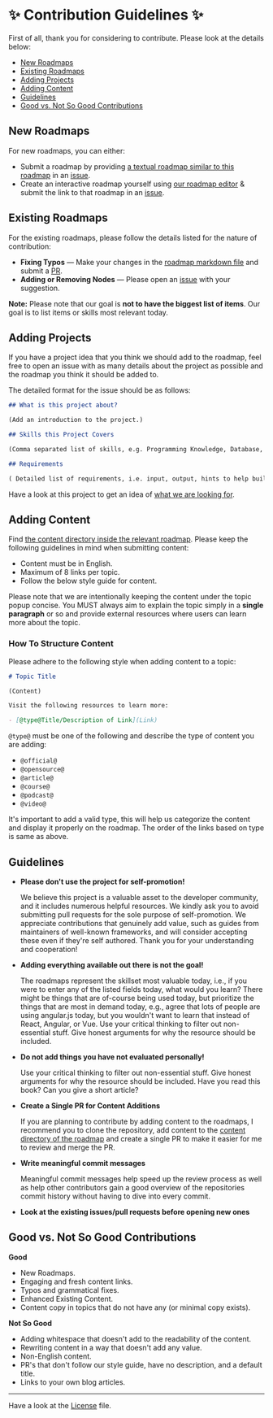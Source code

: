 # ✨ Contribution Guidelines ✨

First of all, thank you for considering to contribute. Please look at the details below:

- [New Roadmaps](#new-roadmaps)
- [Existing Roadmaps](#existing-roadmaps)
- [Adding Projects](#adding-projects)
- [Adding Content](#adding-content)
- [Guidelines](#guidelines)
- [Good vs. Not So Good Contributions](#good-vs-not-so-good-contributions)

## New Roadmaps

For new roadmaps, you can either:

- Submit a roadmap by providing [a textual roadmap similar to this roadmap](https://gist.github.com/kamranahmedse/98758d2c73799b3a6ce17385e4c548a5) in an [issue](https://github.com/kamranahmedse/developer-roadmap/issues).
- Create an interactive roadmap yourself using [our roadmap editor](https://draw.roadmap.sh/) & submit the link to that roadmap in an [issue](https://github.com/kamranahmedse/developer-roadmap/issues).

## Existing Roadmaps

For the existing roadmaps, please follow the details listed for the nature of contribution:

- **Fixing Typos** — Make your changes in the [roadmap markdown file](https://github.com/kamranahmedse/developer-roadmap/tree/master/src/data/roadmaps) and submit a [PR](https://github.com/kamranahmedse/developer-roadmap/pulls).
- **Adding or Removing Nodes** — Please open an [issue](https://github.com/kamranahmedse/developer-roadmap/issues) with your suggestion.

**Note:** Please note that our goal is **not to have the biggest list of items**. Our goal is to list items or skills most relevant today.

## Adding Projects

If you have a project idea that you think we should add to the roadmap, feel free to open an issue with as many details about the project as possible and the roadmap you think it should be added to.

The detailed format for the issue should be as follows:

```md
## What is this project about?

(Add an introduction to the project.)

## Skills this Project Covers

(Comma separated list of skills, e.g. Programming Knowledge, Database, etc.)

## Requirements

( Detailed list of requirements, i.e. input, output, hints to help build this, etc.)
```

Have a look at this project to get an idea of [what we are looking for](https://roadmap.sh/projects/github-user-activity).

## Adding Content

Find [the content directory inside the relevant roadmap](https://github.com/kamranahmedse/developer-roadmap/tree/master/src/data/roadmaps). Please keep the following guidelines in mind when submitting content:

- Content must be in English.
- Maximum of 8 links per topic.
- Follow the below style guide for content.

Please note that we are intentionally keeping the content under the topic popup concise. You MUST always aim to explain the topic simply in a **single paragraph** or so and provide external resources where users can learn more about the topic.

### How To Structure Content

Please adhere to the following style when adding content to a topic:

```md
# Topic Title

(Content)

Visit the following resources to learn more:

- [@type@Title/Description of Link](Link)
```

`@type@` must be one of the following and describe the type of content you are adding:

- `@official@`
- `@opensource@`
- `@article@`
- `@course@`
- `@podcast@`
- `@video@`

It's important to add a valid type, this will help us categorize the content and display it properly on the roadmap. The order of the links based on type is same as above.

## Guidelines

- <p><strong>Please don't use the project for self-promotion!</strong><br/>

  We believe this project is a valuable asset to the developer community, and it includes numerous helpful resources. We kindly ask you to avoid submitting pull requests for the sole purpose of self-promotion. We appreciate contributions that genuinely add value, such as guides from maintainers of well-known frameworks, and will consider accepting these even if they're self authored. Thank you for your understanding and cooperation!

- <p><strong>Adding everything available out there is not the goal!</strong><br/>

  The roadmaps represent the skillset most valuable today, i.e., if you were to enter any of the listed fields today, what would you learn? There might be things that are of-course being used today, but prioritize the things that are most in demand today, e.g., agree that lots of people are using angular.js today, but you wouldn't want to learn that instead of React, Angular, or Vue. Use your critical thinking to filter out non-essential stuff. Give honest arguments for why the resource should be included.</p>

- <p><strong>Do not add things you have not evaluated personally!</strong><br/>

  Use your critical thinking to filter out non-essential stuff. Give honest arguments for why the resource should be included. Have you read this book? Can you give a short article?</p>

- <p><strong>Create a Single PR for Content Additions</strong></p>

  If you are planning to contribute by adding content to the roadmaps, I recommend you to clone the repository, add content to the [content directory of the roadmap](./src/data/roadmaps/) and create a single PR to make it easier for me to review and merge the PR.

- <p><strong>Write meaningful commit messages</strong><br/>

  Meaningful commit messages help speed up the review process as well as help other contributors gain a good overview of the repositories commit history without having to dive into every commit.

  </p>
- <p><strong>Look at the existing issues/pull requests before opening new ones</strong></p>

## Good vs. Not So Good Contributions

<strong>Good</strong>

- New Roadmaps.
- Engaging and fresh content links.
- Typos and grammatical fixes.
- Enhanced Existing Content.
- Content copy in topics that do not have any (or minimal copy exists).

<strong>Not So Good</strong>

- Adding whitespace that doesn't add to the readability of the content.
- Rewriting content in a way that doesn't add any value.
- Non-English content.
- PR's that don't follow our style guide, have no description, and a default title.
- Links to your own blog articles.

***

Have a look at the [License](./license) file.
